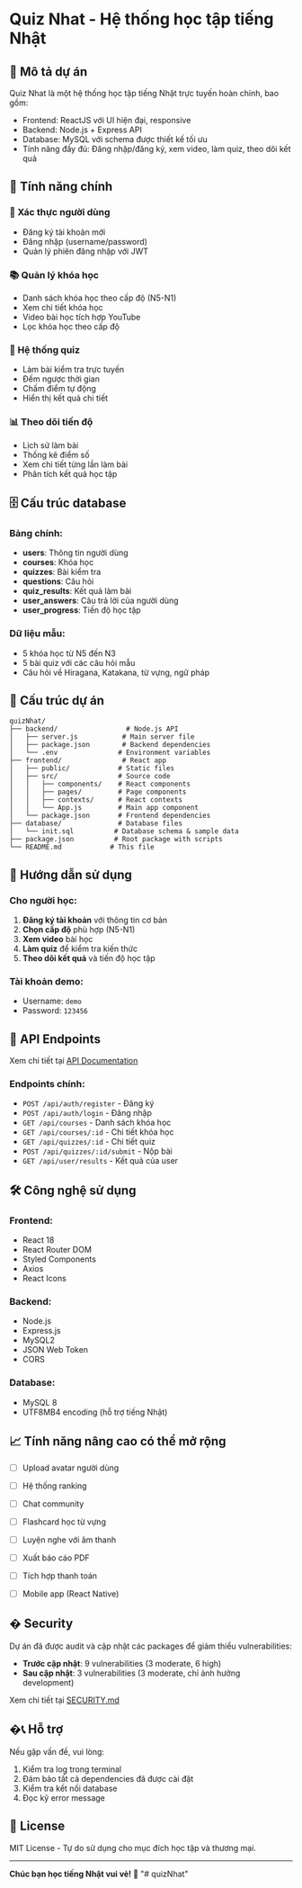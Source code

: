 # Quiz Nhat - Hệ thống học tập tiếng Nhật

## 📖 Mô tả dự án

Quiz Nhat là một hệ thống học tập tiếng Nhật trực tuyến hoàn chỉnh, bao gồm:
- Frontend: ReactJS với UI hiện đại, responsive
- Backend: Node.js + Express API
- Database: MySQL với schema được thiết kế tối ưu
- Tính năng đầy đủ: Đăng nhập/đăng ký, xem video, làm quiz, theo dõi kết quả


## 📱 Tính năng chính

### 🔐 Xác thực người dùng
- Đăng ký tài khoản mới
- Đăng nhập (username/password)
- Quản lý phiên đăng nhập với JWT

### 📚 Quản lý khóa học
- Danh sách khóa học theo cấp độ (N5-N1)
- Xem chi tiết khóa học
- Video bài học tích hợp YouTube
- Lọc khóa học theo cấp độ

### 📝 Hệ thống quiz
- Làm bài kiểm tra trực tuyến
- Đếm ngược thời gian
- Chấm điểm tự động
- Hiển thị kết quả chi tiết

### 📊 Theo dõi tiến độ
- Lịch sử làm bài
- Thống kê điểm số
- Xem chi tiết từng lần làm bài
- Phân tích kết quả học tập

## 🗄️ Cấu trúc database

### Bảng chính:
- **users**: Thông tin người dùng
- **courses**: Khóa học
- **quizzes**: Bài kiểm tra
- **questions**: Câu hỏi
- **quiz_results**: Kết quả làm bài
- **user_answers**: Câu trả lời của người dùng
- **user_progress**: Tiến độ học tập

### Dữ liệu mẫu:
- 5 khóa học từ N5 đến N3
- 5 bài quiz với các câu hỏi mẫu
- Câu hỏi về Hiragana, Katakana, từ vựng, ngữ pháp

## 🔧 Cấu trúc dự án

```
quizNhat/
├── backend/                 # Node.js API
│   ├── server.js           # Main server file
│   ├── package.json        # Backend dependencies
│   └── .env               # Environment variables
├── frontend/               # React app
│   ├── public/            # Static files
│   ├── src/               # Source code
│   │   ├── components/    # React components
│   │   ├── pages/         # Page components
│   │   ├── contexts/      # React contexts
│   │   └── App.js         # Main app component
│   └── package.json       # Frontend dependencies
├── database/              # Database files
│   └── init.sql          # Database schema & sample data
├── package.json          # Root package with scripts
└── README.md            # This file
```

## 🎯 Hướng dẫn sử dụng

### Cho người học:
1. **Đăng ký tài khoản** với thông tin cơ bản
2. **Chọn cấp độ** phù hợp (N5-N1)
3. **Xem video** bài học
4. **Làm quiz** để kiểm tra kiến thức
5. **Theo dõi kết quả** và tiến độ học tập

### Tài khoản demo:
- Username: `demo`
- Password: `123456`

## 🔌 API Endpoints

Xem chi tiết tại [API Documentation](./API_DOCS.md)

### Endpoints chính:
- `POST /api/auth/register` - Đăng ký
- `POST /api/auth/login` - Đăng nhập
- `GET /api/courses` - Danh sách khóa học
- `GET /api/courses/:id` - Chi tiết khóa học
- `GET /api/quizzes/:id` - Chi tiết quiz
- `POST /api/quizzes/:id/submit` - Nộp bài
- `GET /api/user/results` - Kết quả của user

## 🛠️ Công nghệ sử dụng

### Frontend:
- React 18
- React Router DOM
- Styled Components
- Axios
- React Icons

### Backend:
- Node.js
- Express.js
- MySQL2
- JSON Web Token
- CORS

### Database:
- MySQL 8
- UTF8MB4 encoding (hỗ trợ tiếng Nhật)

## 📈 Tính năng nâng cao có thể mở rộng

- [ ] Upload avatar người dùng
- [ ] Hệ thống ranking
- [ ] Chat community
- [ ] Flashcard học từ vựng
- [ ] Luyện nghe với âm thanh
- [ ] Xuất báo cáo PDF
- [ ] Tích hợp thanh toán
- [ ] Mobile app (React Native)



## � Security

Dự án đã được audit và cập nhật các packages để giảm thiểu vulnerabilities:
- **Trước cập nhật**: 9 vulnerabilities (3 moderate, 6 high)  
- **Sau cập nhật**: 3 vulnerabilities (3 moderate, chỉ ảnh hưởng development)

Xem chi tiết tại [SECURITY.md](./SECURITY.md)

## �📞 Hỗ trợ

Nếu gặp vấn đề, vui lòng:
1. Kiểm tra log trong terminal
2. Đảm bảo tất cả dependencies đã được cài đặt
3. Kiểm tra kết nối database
4. Đọc kỹ error message

## 📝 License

MIT License - Tự do sử dụng cho mục đích học tập và thương mại.

---

**Chúc bạn học tiếng Nhật vui vẻ! 🎌**
"# quizNhat" 
